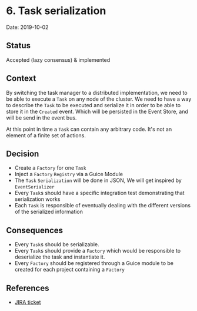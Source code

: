 # 6. Task serialization

Date: 2019-10-02

## Status

Accepted (lazy consensus) & implemented

## Context

By switching the task manager to a distributed implementation, we need to be able to execute a `Task` on any node of the cluster.
We need to have a way to describe the `Task` to be executed and serialize it in order to be able to store it in the `Created` event. Which will be persisted in the Event Store, and will be send in the event bus.

At this point in time a `Task` can contain any arbitrary code. It's not an element of a finite set of actions.

## Decision

 * Create a `Factory` for one `Task`
 * Inject a `Factory` `Registry` via a Guice Module
 * The `Task` `Serialization` will be done in JSON, We will get inspired by `EventSerializer`
 * Every `Task`s should have a specific integration test demonstrating that serialization works
 * Each `Task` is responsible of eventually dealing with the different versions of the serialized information


## Consequences

 * Every `Task`s should be serializable.
 * Every `Task`s should provide a `Factory` which would be responsible to deserialize the task and instantiate it.
 * Every `Factory` should be registered through a Guice module to be created for each project containing a `Factory`
 
## References

* [JIRA ticket](https://issues.apache.org/jira/projects/JAMES/issues/JAMES-2813)
